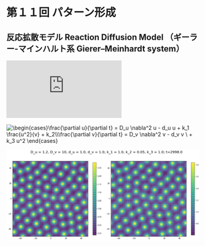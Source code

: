 # 第１１回 パターン形成

## 反応拡散モデル  Reaction Diffusion Model （ギーラー-マインハルト系 Gierer–Meinhardt system）

![RDEq](http://www.sciweavers.org/tex2img.php?eq=%5Cbegin%7Bcases%7D%0A%5Cfrac%7B%5Cpartial%20u%7D%7B%5Cpartial%20t%7D%20%3D%20D_u%20%5Cnabla%5E2%20u%20-%20d_u%20u%20%2B%20k_1%20%5Cfrac%7Bu%5E2%7D%7Bv%7D%20%2B%20k_2%5C%5C%0A%5Cfrac%7B%5Cpartial%20v%7D%7B%5Cpartial%20t%7D%20%3D%20D_v%20%5Cnabla%5E2%20v%20-%20d_v%20v%20%5C%20%2B%20k_3%20u%5E2%20%0A%5Cend%7Bcases%7D&bc=White&fc=Black&im=png&fs=18&ff=modern&edit=0)

<img src="http://www.sciweavers.org/tex2img.php?eq=%5Cbegin%7Bcases%7D%0A%5Cfrac%7B%5Cpartial%20u%7D%7B%5Cpartial%20t%7D%20%3D%20D_u%20%5Cnabla%5E2%20u%20-%20d_u%20u%20%2B%20k_1%20%5Cfrac%7Bu%5E2%7D%7Bv%7D%20%2B%20k_2%5C%5C%0A%5Cfrac%7B%5Cpartial%20v%7D%7B%5Cpartial%20t%7D%20%3D%20D_v%20%5Cnabla%5E2%20v%20-%20d_v%20v%20%5C%20%2B%20k_3%20u%5E2%20%0A%5Cend%7Bcases%7D&bc=White&fc=Black&im=png&fs=18&ff=modern&edit=0" align="center" border="0" alt="\begin{cases}\frac{\partial u}{\partial t} = D_u \nabla^2 u - d_u u + k_1 \frac{u^2}{v} + k_2\\\frac{\partial v}{\partial t} = D_v \nabla^2 v - d_v v \ + k_3 u^2 \end{cases}" width="356" height="79" />

![D_u = 1.2](fig/D_u=1.2.png)